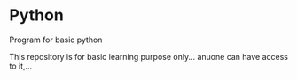 # Python
Program for basic python 

This repository is for basic learning purpose only...
anuone can have access to it,...

